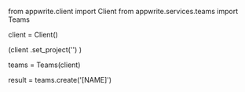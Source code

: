 from appwrite.client import Client
from appwrite.services.teams import Teams

client = Client()

(client
  .set_project('')
)

teams = Teams(client)

result = teams.create('[NAME]')
